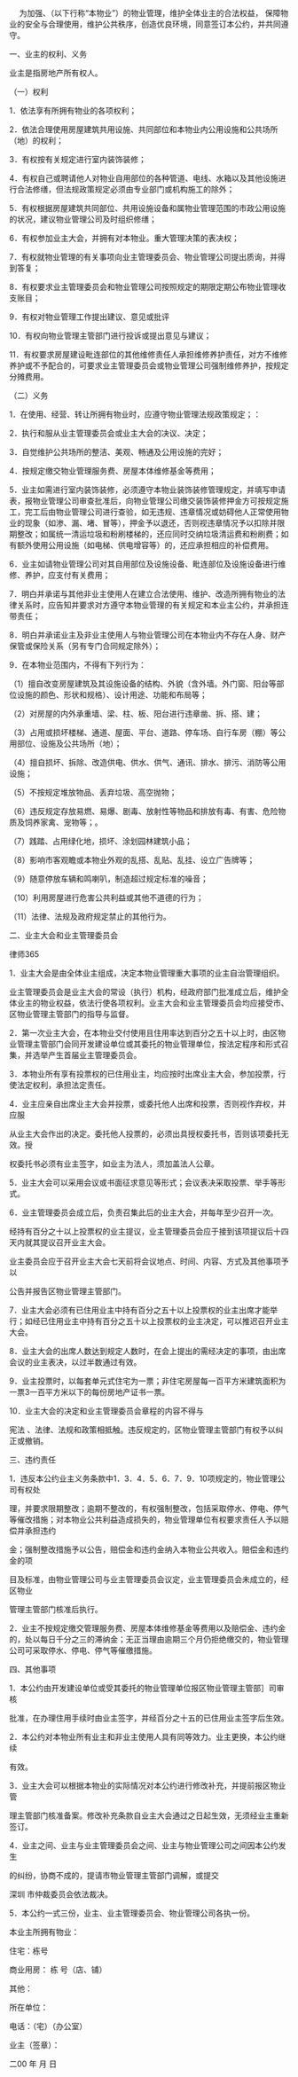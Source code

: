 
 　 为加强、（以下行称“本物业”）的物业管理，维护全体业主的合法权益， 
 保障物业的安全与合理使用，维护公共秩序，创造优良环境，同意签订本公约，并共同遵守。 
 
 一、业主的权利、义务 
 
 业主是指房地产所有权人。 
 
 （一）权利 
 
 1．依法享有所拥有物业的各项权利； 
 
 2．依法合理使用房屋建筑共用设施、共同部位和本物业内公用设施和公共场所（地）的权利； 
 
 3．有权按有关规定进行室内装饰装修； 
 
 4．有权自己或聘请他人对物业自用部位的各种管道、电线、水箱以及其他设施进行合法修缮，但法规政策规定必须由专业部门或机构施工的除外； 
 
 5．有权根据房屋建筑共同部位、共用设施设备和属物业管理范围的市政公用设施的状况，建议物业管理公司及时组织修缮； 
 
 6．有权参加业主大会，并拥有对本物业。重大管理决策的表决权； 
 
 7．有权就物业管理的有关事项向业主管理委员会、物业管理公司提出质询，并得到答复； 
 
 8．有权要求业主管理委员会和物业管理公司按照规定的期限定期公布物业管理收支账目； 
 
 9．有权对物业管理工作提出建议、意见或批评 
 
 10．有权向物业管理主管部门进行投诉或提出意见与建议； 
 
 11．有权要求房屋建设毗连部位的其他维修责任人承担维修养护责任，对方不维修养护或不予配合的，可要求业主管理委员会或物业管理公司强制维修养护，按规定分摊费用。 
 
 （二）义务 
 
 1．在使用、经营、转让所拥有物业时，应遵守物业管理法规政策规定；： 
 
 2．执行和服从业主管理委员会或业主大会的决议、决定； 
 
 3．自觉维护公共场所的整洁、美观、畅通及公用设施的完好； 
 
 4．按规定缴交物业管理服务费、房屋本体维修基金等费用； 
 
 5．业主如需进行室内装饰装修，必须遵守本物业装饰装修管理规定，并填写申请表，报物业管理公司审查批准后，向物业管理公司缴交装饰装修押金方可按规定施工，完工后由物业管理公司进行查验，如无违规、违章情况或妨碍他人正常使用物业的现象（如渗、漏、堵、冒等），押金予以退还，否则视违章情况予以扣除并限期整改；如属统一清运垃圾和粉刷楼梯的，还应同时交纳垃圾清运费和粉刷费；如有额外使用公用设施（如电梯、供电增容等）的，还应承担相应的补偿费用。 
 
 6．业主如请物业管理公司对其自用部位及设施设备、毗连部位及设施设备进行维修、养护，应支付有关费用； 
 
 7．明白并承诺与其他非业主使用人在建立合法使用、维护、改造所拥有物业的法律关系时，应告知并要求对方遵守本物业管理的有关规定和本业主公约，并承担连带责任； 
 
 8．明白并承诺业主及非业主使用人与物业管理公司在本物业内不存在人身、财产保管或保险关系（另有专门合同规定除外）； 
 
 9．在本物业范围内，不得有下列行为： 
 
 （1）擅自改变房屋建筑及其设施设备的结构、外貌（含外墙。外门窗、阳台等部位设施的颜色、形状和规格）、设计用途、功能和布局等； 
 
 （2）对房屋的内外承重墙、梁、柱、板、阳台进行违章凿、拆、搭、建； 
 
 （3）占用或损坏楼梯、通道、屋面、平台、道路、停车场、自行车房（棚）等公用部位、设施及公共场所（地）； 
 
 （4）擅自损坏、拆除、改造供电、供水、供气、通讯、排水、排污、消防等公用设施； 
 
 （5）不按规定堆放物品、丢弃垃圾、高空抛物； 
 
 （6）违反规定存放易燃、易爆、剧毒、放射性等物品和排放有毒、有害、危险物质及饲养家禽、宠物等；。 
 
 （7）践踏、占用绿化地，损坏、涂划园林建筑小品； 
 
 （8）影响市客观瞻或本物业外观的乱搭、乱贴、乱挂、设立广告牌等； 
 
 （9）随意停放车辆和鸣喇叭，制造超过规定标准的噪音； 
 
 （10）利用房屋进行危害公共利益或其他不道德的行为； 
 
 （11）法律、法规及政府规定禁止的其他行为。 
 
 二、业主大会和业主管理委员会 
 




 
律师365






 1．业主大会是由全体业主组成，决定本物业管理重大事项的业主自治管理组织。 

 

 业主管理委员会是业主大会的常设（执行）机构，经政府部门批准成立后，维护全体业主的物业权益，依法行使各项权利。业主大会和业主管理委员会均应接受市、区物业管理主管部门的指导与监督。 

 

 2．第一次业主大会，在本物业交付使用且住用率达到百分之五十以上时，由区物业管理主管部门会同开发建设单位或其委托的物业管理单位，按法定程序和形式召集，并选举产生首届业主管理委员会。 

 

 3．本物业所有享有投票权的已住用业主，均应按时出席业主大会，参加投票，行使法定权利，承担法定责任。 

 

 4．业主应亲自出席业主大会并投票，或委托他人出席和投票，否则视作弃权，并应服 

 

 从业主大会作出的决定。委托他人投票的，必须出具授权委托书，否则该项委托无效。授 

 

 权委托书必须有业主签字，如业主为法人，须加盖法人公章。 

 

 5．业主大会可以采用会议或书面征求意见等形式；会议表决采取投票、举手等形式。 

 

 6．业主管理委员会成立后，负责召集此后的业主大会，并每年至少召开一次。 

 

 经持有百分之十以上投票权的业主提议，业主管理委员会应于接到该项提议后十四天内就其提议召开业主大会。 

 

 业主委员会应于召开业主大会七天前将会议地点、时间、内容、方式及其他事项予以 

 

 公告并报告区物业管理主管部门。 

 

 7．业主大会必须有已住用业主中持有百分之五十以上投票权的业主出席才能举行；如经已住用业主中持有百分之五十以上投票权的业主决定，可以推迟召开业主大会。 

 

 8．业主大会的出席人数达到规定人数时，在会上提出的需经决定的事项，由出席会议的业主表决，以过半数通过有效。 

 

 9．业主投票时，以每套单元式住宅为一票；非住宅房屋每一百平方米建筑面积为一票3一百平方米以下的每份房地产证书一票。 

 

 10．业主大会的决定和业主管理委员会章程的内容不得与

宪法
、法律、法规和政策相抵触。违反规定的，区物业管理主管部门有权予以纠正或撤销。 

 

 三、违约责任 

 

 1．违反本公约业主义务条款中1．3．4．5．6．7．9．10项规定的，物业管理公司有权处 

 

 理，并要求限期整改；逾期不整改的，有权强制整改，包括采取停水、停电、停气等催改措施；对本物业公共利益造成损失的，物业管理单位有权要求责任人予以赔偿并承担违约 

 

 金；强制整改措施予以公告，赔偿金和违约金纳入本物业公共收入。赔偿金和违约金的项 

 

 目及标准，由物业管理公司与业主管理委员会议定，业主管理委员会未成立的，经区物业 

 

 管理主管部门核准后执行。 

 

 2．业主不按规定缴交管理服务费、房屋本体维修基金等费用以及赔偿金、违约金的，处以每日千分之三的滞纳金；无正当理由逾期三个月仍拒绝缴交的，物业管理公司可采取停水、停电、停气等催缴措施。 

 

 

 四、其他事项 

 

 

 1．本公约由开发建设单位或受其委托的物业管理单位报区物业管理主管部］司审核 

 

 批准，在办理住用手续时由业主签字，并经百分之十五的已住用业主签字后生效。 

 

 2．本公约对本物业所有业主和非业主使用人具有同等效力。业主更换，本公约继续 

 

 有效。 

 

 3．业主大会可以根据本物业的实际情况对本公约进行修改补充，并提前报区物业管 

 

 理主管部门核准备案。修改补充条款自业主大会通过之日起生效，无须经业主重新签订。 

 

 4．业主之间、业主与业主管理委员会之间、业主与物业管理公司之间因本公约发生 

 

 的纠纷，协商不成的，提请市物业管理主管部门调解，或提交

深圳
市仲裁委员会依法裁决。 

 

 5．本公约一式三份，业主、业主管理委员会、物业管理公司各执一份。 

 

 本业主所拥有物业： 

 

 住宅：栋号 

 

 商业用房： 栋 号（店、铺） 

 

 其他： 

 

 所在单位： 

 

 电话：（宅）（办公室） 

 

 业主（签章）： 

 

 二00 年 月 日

 


 

 
 
 
 
 
  


  
 

  


  


  
 
 
 
 

